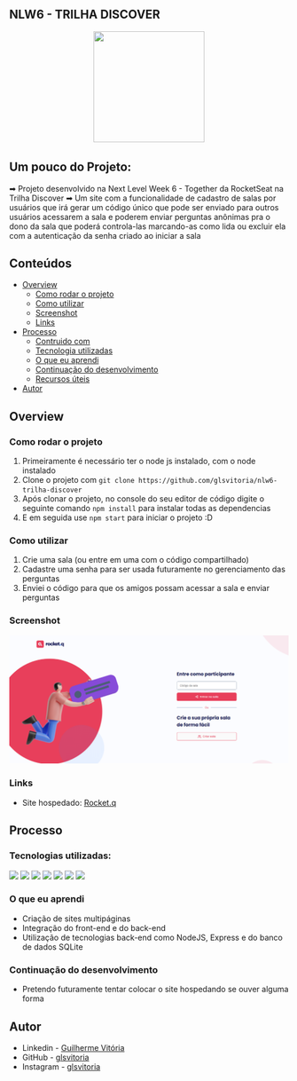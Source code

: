 ## NLW6 - TRILHA DISCOVER
<p align="center">
  <img src="https://img.icons8.com/plasticine/2x/circled-play.png" width="200px" height="200px"/></p>
<p align="center">

## Um pouco do Projeto:

➡ Projeto desenvolvido na Next Level Week 6 - Together da RocketSeat na Trilha Discover
➡ Um site com a funcionalidade de cadastro de salas por usuários que irá gerar um código único que pode ser enviado para outros usuários acessarem a sala e poderem enviar perguntas anônimas pra o dono da sala que poderá controla-las marcando-as como lida ou excluir ela com a autenticação da senha criado ao iniciar a sala

## Conteúdos

- [Overview](#overview)
  - [Como rodar o projeto](#como-rodar-o-projeto)
  - [Como utilizar](#como-utilizar-o-projeto)
  - [Screenshot](#screenshot)
  - [Links](#links)
- [Processo](#processo)
  - [Contruido com](#construido-com)
  - [Tecnologia utilizadas](#tecnologias-utilizadas)
  - [O que eu aprendi](#oque-eu-aprendi)
  - [Continuação do desenvolvimento](#continuacao-do-desenvolvimento)
  - [Recursos úteis](#recursos-uteis)
- [Autor](#autor)

## Overview

### Como rodar o projeto

 1. Primeiramente é necessário ter o node js instalado, com o node instalado
 2. Clone o projeto com `git clone https://github.com/glsvitoria/nlw6-trilha-discover`
 3. Após clonar o projeto, no console do seu editor de código digite o seguinte comando `npm install` para instalar todas as dependencias
 4. E em seguida use `npm start` para iniciar o projeto :D

### Como utilizar

 1. Crie uma sala (ou entre em uma com o código compartilhado)
 2. Cadastre uma senha para ser usada futuramente no gerenciamento das perguntas
 3. Enviei o código para que os amigos possam acessar a sala e enviar perguntas

### Screenshot
![](./public/images/Screenshot.png)
  
### Links
 - Site hospedado: [Rocket.q](https://rocket-question.herokuapp.com/)

## Processo

### Tecnologias utilizadas:

[<img src="https://img.shields.io/static/v1?label=&message=HTML&color=orange&style=for-the-badge&logo=HTML5&logoColor=white" />](https://github.com/glsvitoria)
[<img src="https://img.shields.io/static/v1?label=&message=CSS&color=blue&style=for-the-badge&logo=CSS3&logoColor=white" />](https://github.com/glsvitoria)
[<img src="https://img.shields.io/static/v1?label=&message=JS&color=yellowgreen&style=for-the-badge&logo=JavaScript&logoColor=white" />](https://github.com/glsvitoria)
[<img src="https://img.shields.io/static/v1?label=&message=NodeJS&color=yellow&style=for-the-badge&logo=NodeJSlogoColor=white" />](https://github.com/glsvitoria)
[<img src="https://img.shields.io/static/v1?label=&message=SQLite3&color=yellowgreen&style=for-the-badge&logo=SQLite&logoColor=white" />](https://github.com/glsvitoria)
[<img src="https://img.shields.io/static/v1?label=&message=EJS&color=red&style=for-the-badge&logo=EJS&logoColor=white" />](https://github.com/glsvitoria)
[<img src="https://img.shields.io/static/v1?label=&message=Express&color=yellowgreen&style=for-the-badge&logo=Express&logoColor=white" />](https://github.com/glsvitoria)

### O que eu aprendi

- Criação de sites multipáginas
- Integração do front-end e do back-end
- Utilização de tecnologias back-end como NodeJS, Express e do banco de dados SQLite

### Continuação do desenvolvimento

- Pretendo futuramente tentar colocar o site hospedando se ouver alguma forma

## Autor
- Linkedin - [Guilherme Vitória](https://www.linkedin.com/in/glsvitoria/)
- GitHub - [glsvitoria](https://github.com/glsvitoria)
- Instagram - [glsvitoria](https://www.instagram.com/glsvitoria/)
